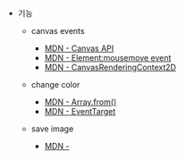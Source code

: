 - 기능

  - canvas events

    - [MDN - Canvas API](https://developer.mozilla.org/ko/docs/Web/HTML/Canvas)
    - [MDN - Element:mousemove event](https://developer.mozilla.org/en-US/docs/Web/API/Element/mousemove_event)
    - [MDN - CanvasRenderingContext2D](https://developer.mozilla.org/ko/docs/Web/API/CanvasRenderingContext2D)

  - change color

    - [MDN - Array.from()](https://developer.mozilla.org/ko/docs/Web/JavaScript/Reference/Global_Objects/Array/from)
    - [MDN - EventTarget](https://developer.mozilla.org/ko/docs/Web/API/EventTarget)

  - save image
    - [MDN - <a>](https://developer.mozilla.org/ko/docs/Web/HTML/Element/a)
